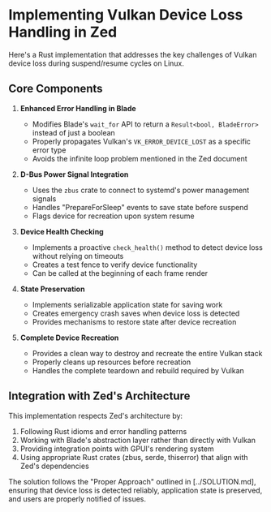 # Implementing Vulkan Device Loss Handling in Zed

Here's a Rust implementation that addresses the key challenges of Vulkan device loss during suspend/resume cycles on Linux.

## Core Components

1. **Enhanced Error Handling in Blade**
   - Modifies Blade's `wait_for` API to return a `Result<bool, BladeError>` instead of just a boolean
   - Properly propagates Vulkan's `VK_ERROR_DEVICE_LOST` as a specific error type
   - Avoids the infinite loop problem mentioned in the Zed document

2. **D-Bus Power Signal Integration**
   - Uses the `zbus` crate to connect to systemd's power management signals
   - Handles "PrepareForSleep" events to save state before suspend
   - Flags device for recreation upon system resume

3. **Device Health Checking**
   - Implements a proactive `check_health()` method to detect device loss without relying on timeouts
   - Creates a test fence to verify device functionality
   - Can be called at the beginning of each frame render

4. **State Preservation**
   - Implements serializable application state for saving work
   - Creates emergency crash saves when device loss is detected
   - Provides mechanisms to restore state after device recreation

5. **Complete Device Recreation**
   - Provides a clean way to destroy and recreate the entire Vulkan stack
   - Properly cleans up resources before recreation
   - Handles the complete teardown and rebuild required by Vulkan

## Integration with Zed's Architecture

This implementation respects Zed's architecture by:

1. Following Rust idioms and error handling patterns
2. Working with Blade's abstraction layer rather than directly with Vulkan
3. Providing integration points with GPUI's rendering system
4. Using appropriate Rust crates (zbus, serde, thiserror) that align with Zed's dependencies

The solution follows the "Proper Approach" outlined in [../SOLUTION.md], ensuring that device loss is detected reliably, application state is preserved, and users are properly notified of issues.
